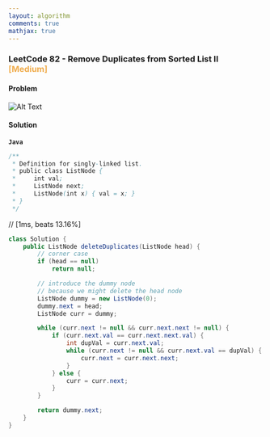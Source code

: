 ```yaml
---
layout: algorithm
comments: true
mathjax: true
---
```


### LeetCode 82 - Remove Duplicates from Sorted List II &nbsp; <span style="color:#F0AD4E;">[Medium]</span>

#### Problem

![Alt Text]({{site.baseurl}}/algorithms/leetcode/images/leetcode82.png)

#### Solution

**`Java`**

```java
/**
 * Definition for singly-linked list.
 * public class ListNode {
 *     int val;
 *     ListNode next;
 *     ListNode(int x) { val = x; }
 * }
 */
```
// [1ms, beats 13.16%]
```java
class Solution {
    public ListNode deleteDuplicates(ListNode head) {
        // corner case
        if (head == null)
            return null;

        // introduce the dummy node
        // because we might delete the head node
        ListNode dummy = new ListNode(0);
        dummy.next = head;
        ListNode curr = dummy;

        while (curr.next != null && curr.next.next != null) {
            if (curr.next.val == curr.next.next.val) {
                int dupVal = curr.next.val;
                while (curr.next != null && curr.next.val == dupVal) {
                    curr.next = curr.next.next;
                }
            } else {
                curr = curr.next;
            }
        }

        return dummy.next;
    }
}
```

<br><br>
